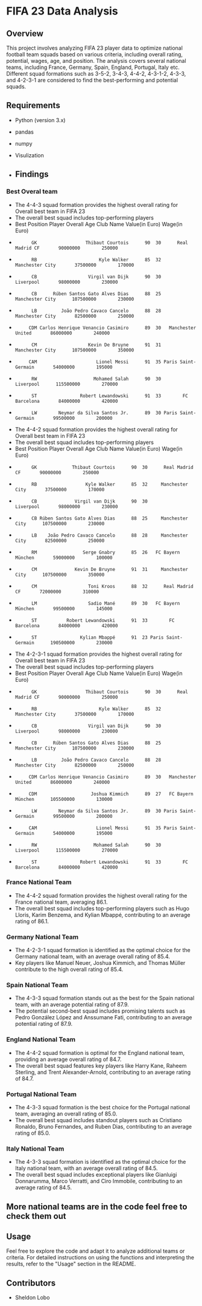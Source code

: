 # FIFA 23 Data Analysis

## Overview

This project involves analyzing FIFA 23 player data to optimize national football team squads based on various criteria, including overall rating, potential, wages, age, and position. The analysis covers several national teams, including France, Germany, Spain, England, Portugal, Italy etc. Different squad formations such as 3-5-2, 3-4-3, 4-4-2, 4-3-1-2, 4-3-3, and 4-2-3-1 are considered to find the best-performing and potential squads.

## Requirements

- Python (version 3.x)
- pandas
- numpy
- Visulization


- ## Findings

### Best Overal team 
- The 4-4-3 squad formation provides the highest overall rating for Overall best team in FIFA 23
- The overall best squad includes top-performing players
- Best Position                            Player Overall Age           Club Name Value(in Euro) Wage(in Euro)
-           GK                  Thibaut Courtois      90  30      Real Madrid CF       90000000        250000
-           RB                       Kyle Walker      85  32     Manchester City       37500000        170000
-           CB                   Virgil van Dijk      90  30           Liverpool       98000000        230000
-           CB      Rúben Santos Gato Alves Dias      88  25     Manchester City      107500000        230000
-           LB         João Pedro Cavaco Cancelo      88  28     Manchester City       82500000        250000
-          CDM Carlos Henrique Venancio Casimiro      89  30   Manchester United       86000000        240000
-           CM                   Kevin De Bruyne      91  31     Manchester City      107500000        350000
-          CAM                      Lionel Messi      91  35 Paris Saint-Germain       54000000        195000
-           RW                     Mohamed Salah      90  30           Liverpool      115500000        270000
-           ST                Robert Lewandowski      91  33        FC Barcelona       84000000        420000
-           LW        Neymar da Silva Santos Jr.      89  30 Paris Saint-Germain       99500000        200000

 - The 4-4-2 squad formation provides the highest overall rating for Overall best team in FIFA 23
- The overall best squad includes top-performing players
- Best Position                       Player Overall Age           Club Name Value(in Euro) Wage(in Euro)
-           GK             Thibaut Courtois      90  30      Real Madrid CF       90000000        250000
-           RB                  Kyle Walker      85  32     Manchester City       37500000        170000
-           CB              Virgil van Dijk      90  30           Liverpool       98000000        230000
-           CB Rúben Santos Gato Alves Dias      88  25     Manchester City      107500000        230000
-           LB    João Pedro Cavaco Cancelo      88  28     Manchester City       82500000        250000
-           RM                 Serge Gnabry      85  26   FC Bayern München       59000000        100000
-           CM              Kevin De Bruyne      91  31     Manchester City      107500000        350000
-           CM                   Toni Kroos      88  32      Real Madrid CF       72000000        310000
-           LM                   Sadio Mané      89  30   FC Bayern München       99500000        145000
-           ST           Robert Lewandowski      91  33        FC Barcelona       84000000        420000
-           ST                Kylian Mbappé      91  23 Paris Saint-Germain      190500000        230000
  
- The 4-2-3-1 squad formation provides the highest overall rating for Overall best team in FIFA 23
- The overall best squad includes top-performing players
- Best Position                            Player Overall Age           Club Name Value(in Euro) Wage(in Euro)
-           GK                  Thibaut Courtois      90  30      Real Madrid CF       90000000        250000
-           RB                       Kyle Walker      85  32     Manchester City       37500000        170000
-           CB                   Virgil van Dijk      90  30           Liverpool       98000000        230000
-           CB      Rúben Santos Gato Alves Dias      88  25     Manchester City      107500000        230000
-           LB         João Pedro Cavaco Cancelo      88  28     Manchester City       82500000        250000
-          CDM Carlos Henrique Venancio Casimiro      89  30   Manchester United       86000000        240000
-          CDM                    Joshua Kimmich      89  27   FC Bayern München      105500000        130000
-           LW        Neymar da Silva Santos Jr.      89  30 Paris Saint-Germain       99500000        200000
-          CAM                      Lionel Messi      91  35 Paris Saint-Germain       54000000        195000
-           RW                     Mohamed Salah      90  30           Liverpool      115500000        270000
-           ST                Robert Lewandowski      91  33        FC Barcelona       84000000        420000


### France National Team

- The 4-4-2 squad formation provides the highest overall rating for the France national team, averaging 86.1.
- The overall best squad includes top-performing players such as Hugo Lloris, Karim Benzema, and Kylian Mbappé, contributing to an average rating of 86.1.

### Germany National Team

- The 4-2-3-1 squad formation is identified as the optimal choice for the Germany national team, with an average overall rating of 85.4.
- Key players like Manuel Neuer, Joshua Kimmich, and Thomas Müller contribute to the high overall rating of 85.4.

### Spain National Team

- The 4-3-3 squad formation stands out as the best for the Spain national team, with an average potential rating of 87.9.
- The potential second-best squad includes promising talents such as Pedro González López and Anssumane Fati, contributing to an average potential rating of 87.9.

### England National Team

- The 4-4-2 squad formation is optimal for the England national team, providing an average overall rating of 84.7.
- The overall best squad features key players like Harry Kane, Raheem Sterling, and Trent Alexander-Arnold, contributing to an average rating of 84.7.

### Portugal National Team

- The 4-3-3 squad formation is the best choice for the Portugal national team, averaging an overall rating of 85.0.
- The overall best squad includes standout players such as Cristiano Ronaldo, Bruno Fernandes, and Ruben Dias, contributing to an average rating of 85.0.

### Italy National Team

- The 4-3-3 squad formation is identified as the optimal choice for the Italy national team, with an average overall rating of 84.5.
- The overall best squad includes exceptional players like Gianluigi Donnarumma, Marco Verratti, and Ciro Immobile, contributing to an average rating of 84.5.

## More national teams are in the code feel free to check them out 

## Usage

Feel free to explore the code and adapt it to analyze additional teams or criteria. For detailed instructions on using the functions and interpreting the results, refer to the "Usage" section in the README.

## Contributors

- Sheldon Lobo
